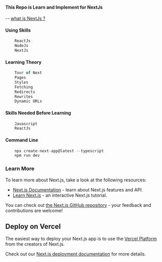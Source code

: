 #### This Repo is Learn and Implement for NextJs

-- [what is NextJs ?](https://nextjs.org/)

#### Using Skills
```js
    ReactJs
    NodeJs
    NextJs
```

#### Learning Theory 
```js
    Tour of Next
    Pages
    Styles
    Fetching
    Redirects
    Rewrites
    Dynamic URLs
```

#### Skills Needed Before Learning
```js
    Javascript
    ReactJs
```

#### Command Line
```js
    npx create-next-app@latest --typescript
    npm run dev
```
### Learn More

To learn more about Next.js, take a look at the following resources:

- [Next.js Documentation](https://nextjs.org/docs) - learn about Next.js features and API.
- [Learn Next.js](https://nextjs.org/learn) - an interactive Next.js tutorial.

You can check out [the Next.js GitHub repository](https://github.com/vercel/next.js/) - your feedback and contributions are welcome!

## Deploy on Vercel

The easiest way to deploy your Next.js app is to use the [Vercel Platform](https://vercel.com/new?utm_medium=default-template&filter=next.js&utm_source=create-next-app&utm_campaign=create-next-app-readme) from the creators of Next.js.

Check out our [Next.js deployment documentation](https://nextjs.org/docs/deployment) for more details.

